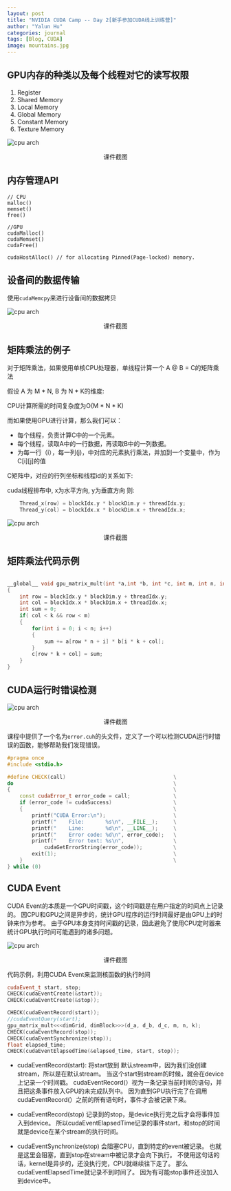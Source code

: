 ```yaml
---
layout: post
title: "NVIDIA CUDA Camp -- Day 2[新手参加CUDA线上训练营]"
author: "Yalun Hu"
categories: journal
tags: [Blog, CUDA]
image: mountains.jpg
--- 
```


## GPU内存的种类以及每个线程对它的读写权限

1. Register
2. Shared Memory
3. Local Memory
4. Global Memory
5. Constant Memory
6. Texture Memory


![cpu arch](/assets/img/2023-02-07-cuda-camp-day2/memories_type.png)
<div style="text-align: center;">课件截图</div>


## 内存管理API
```
// CPU
malloc()
memset()
free()

//GPU
cudaMalloc()
cudaMemset()
cudaFree()

cudaHostAlloc() // for allocating Pinned(Page-locked) memory.

```

## 设备间的数据传输

使用`cudaMemcpy`来进行设备间的数据拷贝

![cpu arch](/assets/img/2023-02-07-cuda-camp-day2/memCpy.png)
<div style="text-align: center;">课件截图</div>


## 矩阵乘法的例子

对于矩阵乘法，如果使用单核CPU处理器，单线程计算一个 A @ B = C的矩阵乘法

假设 A 为 M * N, B 为 N * K的维度: 

CPU计算所需的时间复杂度为O(M * N * K)

而如果使用GPU进行计算，那么我们可以：
- 每个线程，负责计算C中的一个元素。
- 每个线程，读取A中的一行数据，再读取B中的一列数据。
- 为每一行（i），每一列(j)，中对应的元素执行乘法，并加到一个变量中，作为C[i][j]的值

C矩阵中，对应的行列坐标和线程id的关系如下:

cuda线程排布中, x为水平方向, y为垂直方向 则: 


```c++
    Thread_x(row) = blockIdx.y * blockDim.y + threadIdx.y; 
    Thread_y(col) = blockIdx.x * blockDim.x + threadIdx.x;
```

![cpu arch](/assets/img/2023-02-07-cuda-camp-day2/matrix_index_calculation.png)
<div style="text-align: center;">课件截图</div>


## 矩阵乘法代码示例

```c++

__global__ void gpu_matrix_mult(int *a,int *b, int *c, int m, int n, int k)
{ 
    int row = blockIdx.y * blockDim.y + threadIdx.y; 
    int col = blockIdx.x * blockDim.x + threadIdx.x;
    int sum = 0;
    if( col < k && row < m) 
    {
        for(int i = 0; i < n; i++) 
        {
            sum += a[row * n + i] * b[i * k + col];
        }
        c[row * k + col] = sum;
    }
} 

```

## CUDA运行时错误检测

![cpu arch](/assets/img/2023-02-07-cuda-camp-day2/cuda_errors.png)
<div style="text-align: center;">课件截图</div>

课程中提供了一个名为`error.cuh`的头文件，定义了一个可以检测CUDA运行时错误的函数，能够帮助我们发现错误。

```c++
#pragma once
#include <stdio.h>

#define CHECK(call)                                   \
do                                                    \
{                                                     \
    const cudaError_t error_code = call;              \
    if (error_code != cudaSuccess)                    \
    {                                                 \
        printf("CUDA Error:\n");                      \
        printf("    File:       %s\n", __FILE__);     \
        printf("    Line:       %d\n", __LINE__);     \
        printf("    Error code: %d\n", error_code);   \
        printf("    Error text: %s\n",                \
            cudaGetErrorString(error_code));          \
        exit(1);                                      \
    }                                                 \
} while (0)
```

## CUDA Event

CUDA Event的本质是一个GPU时间戳，这个时间戳是在用户指定的时间点上记录的。
因CPU和GPU之间是异步的，统计GPU程序的运行时间最好是由GPU上的时钟来作为参考。
由于GPU本身支持时间戳的记录，因此避免了使用CPU定时器来统计GPU执行时间可能遇到的诸多问题。

![cpu arch](/assets/img/2023-02-07-cuda-camp-day2/cuda_events.png)
<div style="text-align: center;">课件截图</div>

代码示例，利用CUDA Event来监测核函数的执行时间

```c++
cudaEvent_t start, stop;
CHECK(cudaEventCreate(&start));
CHECK(cudaEventCreate(&stop));

CHECK(cudaEventRecord(start));
//cudaEventQuery(start);
gpu_matrix_mult<<<dimGrid, dimBlock>>>(d_a, d_b, d_c, m, n, k);    
CHECK(cudaEventRecord(stop));
CHECK(cudaEventSynchronize(stop));
float elapsed_time;
CHECK(cudaEventElapsedTime(&elapsed_time, start, stop));

```

- cudaEventRecord(start):
  将start放到 默认stream中，因为我们没创建stream，所以是在默认stream。
  当这个start到stream的时候，就会在device上记录一个时间戳。
  cudaEventRecord(）视为一条记录当前时间的语句，并且把这条事件放入GPU的未完成队列中。
  因为直到GPU执行完了在调用cudaEventRecord(）之前的所有语句时，事件才会被记录下来。
  
- cudaEventRecord(stop)
  记录到的stop，是device执行完之后才会将事件加入到device。 
  所以cudaEventElapsedTime记录的事件start，和stop的时间就是device在某个stream的执行时间。
  
- cudaEventSynchronize(stop)
  会阻塞CPU，直到特定的event被记录。
  也就是这里会阻塞，直到stop在stream中被记录才会向下执行。
  不使用这句话的话，kernel是异步的，还没执行完，CPU就继续往下走了。
  那么cudaEventElapsedTime就记录不到时间了。
  因为有可能stop事件还没加入到device中。



